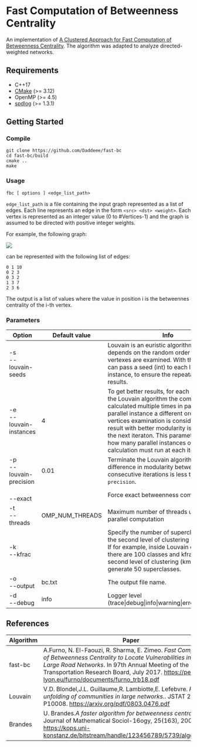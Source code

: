# Fast Computation of Betweenness Centrality

An implementation of [A Clustered Approach for Fast Computation of Betweenness Centrality](https://people.licit-lyon.eu/furno/documents/furno_trb18.pdf). The algorithm was adapted to analyze directed-weighted networks.

## Requirements
* C++17
* [CMake](https://cmake.org/) (>= 3.12)
* OpenMP (>= 4.5)
* [spdlog](https://github.com/gabime/spdlog) (>= 1.3.1)

## Getting Started

### Compile

```
git clone https://github.com/Daddeee/fast-bc
cd fast-bc/build
cmake ..
make
```

### Usage
```
fbc [ options ] <edge_list_path>
```
```edge_list_path``` is a file containing the input graph represented as a list of edges. Each line represents an edge in the form ```<src> <dst> <weight>```. Each vertex is represented as an integer value (0 to #Vertices-1) and the graph is assumed to be directed with positive integer weights. 

For example, the following graph:

![](https://www.geeksforgeeks.org/wp-content/uploads/graph11.png)

can be represented with the following list of edges:
```
0 1 10
0 2 3
0 3 2
1 3 7
2 3 6
```

The output is a list of values where the value in position i is the betweennes centrality of the i-th vertex.

### Parameters

|Option   |Default value|Info|
|---|---|---|
|-s<br>--louvain-seeds||Louvain is an euristic algorithm. The output depends on the random order in which vertexes are examined. With this option you can pass a seed (int) to each louvain instance, to ensure the repeatability of results.|
|-e<br>--louvain-instances|4|To get better results, for each iteration of the Louvain algorithm the communities are calculated multiple times in parallel. In each parallel instance a different order for vertices examination is considered. The result with better modularity is then kept for the next iteraton. This parameter specify how many parallel instances of the partition calculation must run at each iteration.|
|-p<br>--louvain-precision|0.01|Terminate the Louvain algorithm when the difference in modularity between consecutive iterations is less than ```louvain-precision```.|
|  <br>--exact| |Force exact betweenness computation
|-t<br>--threads|OMP_NUM_THREADS|Maximum number of threads used in parallel computation|
|-k<br>--kfrac||Specify the number of superclasses that the second level of clustering must create. If for example, inside Louvain community 0 there are 100 classes and kfrac=0.5, the second level of clustering (kmeans) will generate 50 superclasses. |
|-o<br>--output|bc.txt|The output file name.|
|-d<br>--debug|info|Logger level (trace\|debug\|info\|warning\|error\|critical\|off)|

## References

|Algorithm   |Paper   |
|---|---|
|fast-bc   |A.Furno, N. El-Faouzi, R. Sharma, E. Zimeo. *Fast Computation of Betweenness Centrality to Locate Vulnerabilities in Very Large Road Networks*. In 97th Annual Meeting of the Transportation Research Board, July 2017. https://people.licit-lyon.eu/furno/documents/furno_trb18.pdf|
|Louvain   |V.D. Blondel,J.L. Guillaume,R. Lambiotte,E. Lefebvre. *Fast unfolding of communities in large networks.*. JSTAT 2008: P10008. https://arxiv.org/pdf/0803.0476.pdf   |
|Brandes   |U. Brandes.*A faster algorithm for betweenness centrality*. Journal of Mathematical Sociol-16ogy, 25(163), 2001. https://kops.uni-konstanz.de/bitstream/handle/123456789/5739/algorithm.pdf   |
